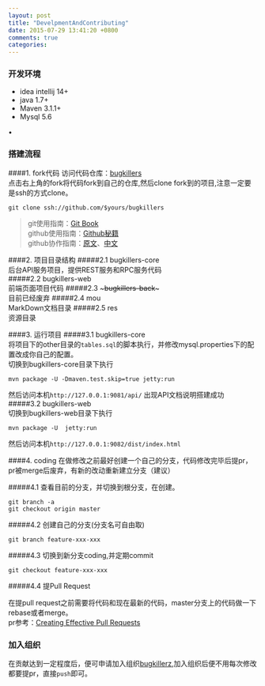 ```yaml
---
layout: post
title: "DevelpmentAndContributing"
date: 2015-07-29 13:41:20 +0800
comments: true
categories: 
---
```

### 开发环境
* idea intellij 14+
* java 1.7+
* Maven 3.1.1+
* Mysql 5.6

<!--more-->• 

### 搭建流程
####1. fork代码
访问代码仓库：[bugkillers](https://github.com/qq291462491/bugkillers)  
点击右上角的fork将代码fork到自己的仓库,然后clone fork到的项目,注意一定要是ssh的方式clone。     
```
git clone ssh://github.com/$yours/bugkillers
```    
> git使用指南：[Git Book](https://git-scm.com/book/zh/v1)      
> github使用指南：[Github秘籍](https://github.com/bugkillerz/github-cheat-sheet/blob/master/README.zh-cn.md)     
> github协作指南：[原文](http://code.tutsplus.com/articles/team-collaboration-with-github--net-29876)、[中文](http://blog.csdn.net/lw5180822/article/details/14121751)


####2. 项目目录结构
#####2.1 bugkillers-core         
后台API服务项目，提供REST服务和RPC服务代码   
#####2.2 bugkillers-web          
前端页面项目代码 
#####2.3 ~~~bugkillers-back~~~       
目前已经废弃
#####2.4 mou      
MarkDown文档目录
#####2.5 res        
资源目录

####3. 运行项目
#####3.1 bugkillers-core      
将项目下的other目录的`tables.sql`的脚本执行，并修改mysql.properties下的配置改成你自己的配置。        
切换到bugkillers-core目录下执行     
```
mvn package -U -Dmaven.test.skip=true jetty:run
```             
然后访问本机`http://127.0.0.1:9081/api/`
出现API文档说明搭建成功
#####3.2 bugkillers-web    
切换到bugkillers-web目录下执行     
```
mvn package -U  jetty:run
```             
然后访问本机`http://127.0.0.1:9082/dist/index.html`

####4. coding
在做修改之前最好创建一个自己的分支，代码修改完毕后提pr，pr被merge后废弃，有新的改动重新建立分支（建议）        
  
#####4.1 查看目前的分支，并切换到根分支，在创建。            
```
git branch -a 
git checkout origin master
```

#####4.2  创建自己的分支(分支名可自由取)    
```
git branch feature-xxx-xxx
```

#####4.3  切换到新分支coding,并定期commit     
```
git checkout feature-xxx-xxx
```

#####4.4  提Pull Request   
    
在提pull request之前需要将代码和现在最新的代码，master分支上的代码做一下rebase或者merge。     
pr参考：[Creating Effective Pull Requests](http://codeinthehole.com/writing/pull-requests-and-other-good-practices-for-teams-using-github/)

### 加入组织
在贡献达到一定程度后，便可申请加入组织[bugkillerz](https://github.com/bugkillerz),加入组织后便不用每次修改都要提pr，直接`push`即可。
